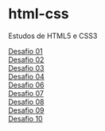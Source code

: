 # html-css
 Estudos de HTML5 e CSS3

<a href="https://danielcarling.github.io/html-css/desafios/desafio001/index" target="_blanck">Desafio 01</a><br>
<a href="https://danielcarling.github.io/html-css/desafios/desafio002/index" target="_blanck">Desafio 02</a><br>
<a href="https://danielcarling.github.io/html-css/desafios/desafio003/index" target="_blanck">Desafio 03</a><br>
<a href="https://danielcarling.github.io/html-css/desafios/desafio004/index" target="_blanck">Desafio 04</a><br>
<a href="https://danielcarling.github.io/html-css/desafios/desafio006/index" target="_blanck">Desafio 06</a><br>
<a href="https://danielcarling.github.io/html-css/desafios/desafio007/index" target="_blanck">Desafio 07</a><br>
<a href="https://danielcarling.github.io/html-css/desafios/desafio008/index" target="_blanck">Desafio 08</a><br>
<a href="https://danielcarling.github.io/html-css/desafios/desafio009/index" target="_blanck">Desafio 09</a><br>
<a href="https://danielcarling.github.io/html-css/desafios/desafio010/index" target="_blanck">Desafio 10</a><br>
<a href=""></a>